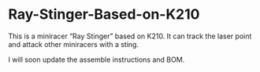 # Ray-Stinger-Based-on-K210
 This is a miniracer “Ray Stinger” based on K210. It can track the laser point and attack other miniracers with a sting.
 
 I will soon update the assemble instructions and BOM.
